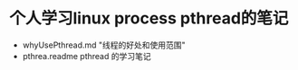 # 个人学习linux process pthread的笔记

*   whyUsePthread.md "线程的好处和使用范围"
*   pthrea.readme pthread 的学习笔记


